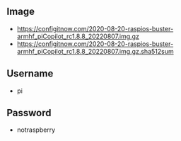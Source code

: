 ## Image
* https://configitnow.com/2020-08-20-raspios-buster-armhf_piCopilot_rc1.8.8_20220807.img.gz
* https://configitnow.com/2020-08-20-raspios-buster-armhf_piCopilot_rc1.8.8_20220807.img.gz.sha512sum
## Username
* pi

## Password
* notraspberry
